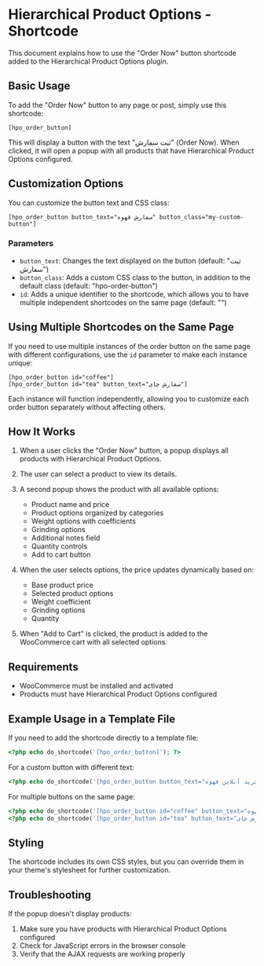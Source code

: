 # Hierarchical Product Options - Shortcode

This document explains how to use the "Order Now" button shortcode added to the Hierarchical Product Options plugin.

## Basic Usage

To add the "Order Now" button to any page or post, simply use this shortcode:

```
[hpo_order_button]
```

This will display a button with the text "ثبت سفارش" (Order Now). When clicked, it will open a popup with all products that have Hierarchical Product Options configured.

## Customization Options

You can customize the button text and CSS class:

```
[hpo_order_button button_text="سفارش قهوه" button_class="my-custom-button"]
```

### Parameters

- `button_text`: Changes the text displayed on the button (default: "ثبت سفارش")
- `button_class`: Adds a custom CSS class to the button, in addition to the default class (default: "hpo-order-button")
- `id`: Adds a unique identifier to the shortcode, which allows you to have multiple independent shortcodes on the same page (default: "")

## Using Multiple Shortcodes on the Same Page

If you need to use multiple instances of the order button on the same page with different configurations, use the `id` parameter to make each instance unique:

```
[hpo_order_button id="coffee"]
[hpo_order_button id="tea" button_text="سفارش چای"]
```

Each instance will function independently, allowing you to customize each order button separately without affecting others.

## How It Works

1. When a user clicks the "Order Now" button, a popup displays all products with Hierarchical Product Options.
2. The user can select a product to view its details.
3. A second popup shows the product with all available options:
   - Product name and price
   - Product options organized by categories
   - Weight options with coefficients
   - Grinding options
   - Additional notes field
   - Quantity controls
   - Add to cart button

4. When the user selects options, the price updates dynamically based on:
   - Base product price
   - Selected product options
   - Weight coefficient
   - Grinding options
   - Quantity

5. When "Add to Cart" is clicked, the product is added to the WooCommerce cart with all selected options.

## Requirements

- WooCommerce must be installed and activated
- Products must have Hierarchical Product Options configured

## Example Usage in a Template File

If you need to add the shortcode directly to a template file:

```php
<?php echo do_shortcode('[hpo_order_button]'); ?>
```

For a custom button with different text:

```php
<?php echo do_shortcode('[hpo_order_button button_text="خرید آنلاین قهوه"]'); ?>
```

For multiple buttons on the same page:

```php
<?php echo do_shortcode('[hpo_order_button id="coffee" button_text="سفارش قهوه"]'); ?>
<?php echo do_shortcode('[hpo_order_button id="tea" button_text="سفارش چای"]'); ?>
```

## Styling

The shortcode includes its own CSS styles, but you can override them in your theme's stylesheet for further customization.

## Troubleshooting

If the popup doesn't display products:
1. Make sure you have products with Hierarchical Product Options configured
2. Check for JavaScript errors in the browser console
3. Verify that the AJAX requests are working properly 